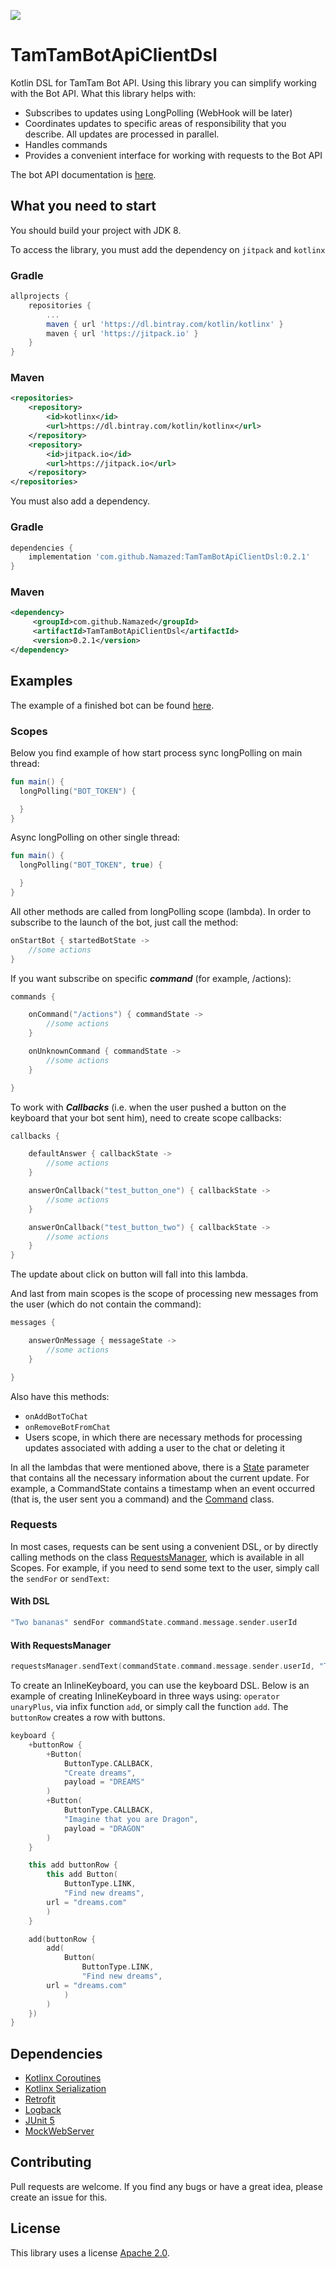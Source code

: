 [![](https://jitpack.io/v/Namazed/TamTamBotApiClientDsl.svg)](https://jitpack.io/#Namazed/TamTamBotApiClientDsl)
# TamTamBotApiClientDsl

Kotlin DSL for TamTam Bot API. Using this library you can simplify working with the Bot API. 
What this library helps with:
* Subscribes to updates using LongPolling (WebHook will be later)
* Coordinates updates to specific areas of responsibility that you describe. All updates are processed in parallel.
* Handles commands
* Provides a convenient interface for working with requests to the Bot API

The bot API documentation is [here](https://dev.tamtam.chat).

## What you need to start

You should build your project with JDK 8.

To access the library, you must add the dependency on ```jitpack``` and ```kotlinx```

### Gradle
```groovy
allprojects {
	repositories {
		...
		maven { url 'https://dl.bintray.com/kotlin/kotlinx' }
		maven { url 'https://jitpack.io' }
	}
}
```
### Maven
```xml
<repositories>
	<repository>
	    <id>kotlinx</id>
	    <url>https://dl.bintray.com/kotlin/kotlinx</url>
	</repository>
	<repository>
	    <id>jitpack.io</id>
	    <url>https://jitpack.io</url>
	</repository>
</repositories>
```
You must also add a dependency.

### Gradle
```groovy
dependencies {
    implementation 'com.github.Namazed:TamTamBotApiClientDsl:0.2.1'
}
```
### Maven
```xml
<dependency>
	 <groupId>com.github.Namazed</groupId>
	 <artifactId>TamTamBotApiClientDsl</artifactId>
	 <version>0.2.1</version>
</dependency>
```

## Examples

The example of a finished bot can be found [here](https://github.com/Namazed/TamTamOrthoBot).

### Scopes
Below you find example of how start process sync longPolling on main thread:
```kotlin
fun main() {
  longPolling("BOT_TOKEN") {

  }
}
```
Async longPolling on other single thread:
```kotlin
fun main() {
  longPolling("BOT_TOKEN", true) {

  }
}
```
All other methods are called from longPolling scope (lambda).
In order to subscribe to the launch of the bot, just call the method:
```kotlin
onStartBot { startedBotState ->
    //some actions
}
```
If you want subscribe on specific ***command*** (for example, /actions):
```kotlin
commands {

    onCommand("/actions") { commandState ->
        //some actions
    }

    onUnknownCommand { commandState ->
        //some actions
    }

}
```
To work with ***Callbacks*** (i.e. when the user pushed a button on the keyboard that your bot sent him),
need to create scope callbacks:
```kotlin
callbacks {

    defaultAnswer { callbackState ->
        //some actions
    }

    answerOnCallback("test_button_one") { callbackState ->
        //some actions
    }

    answerOnCallback("test_button_two") { callbackState ->
        //some actions
    }
}
```
The update about click on button will fall into this lambda.

And last from main scopes is the scope of processing new messages from the user (which do not contain the command):
```kotlin
messages {

    answerOnMessage { messageState ->
        //some actions
    }

}
```
Also have this methods: 
* ```onAddBotToChat```
* ```onRemoveBotFromChat``` 
* Users scope, in which there are necessary methods for processing updates
associated with adding a user to the chat or deleting it

In all the lambdas that were mentioned above, there is a [State](https://github.com/Namazed/TamTamBotApiClientDsl/blob/master/library/src/main/kotlin/chat/tamtam/botsdk/state/UpdateState.kt) parameter that contains all the necessary information about the current update.
For example, a CommandState contains a timestamp when an event occurred (that is, the user sent you a command) and the [Command](https://github.com/Namazed/TamTamBotApiClientDsl/blob/master/library/src/main/kotlin/chat/tamtam/botsdk/model/Command.kt) class.

### Requests
In most cases, requests can be sent using a convenient DSL, or by directly calling methods on the class [RequestsManager](https://github.com/Namazed/TamTamBotApiClientDsl/blob/master/library/src/main/kotlin/chat/tamtam/botsdk/client/RequestsManager.kt), which is available in all Scopes.
For example, if you need to send some text to the user, simply call the ```sendFor``` or ```sendText```:

#### With DSL
```kotlin
"Two bananas" sendFor commandState.command.message.sender.userId
```

#### With RequestsManager
```kotlin
requestsManager.sendText(commandState.command.message.sender.userId, "Two bananas")
```
To create an InlineKeyboard, you can use the keyboard DSL. Below is an example of creating InlineKeyboard in three ways using: ```operator unaryPlus```, via infix function ```add```, or simply call the function ```add```.
The ```buttonRow``` creates a row with buttons.

```kotlin
keyboard {
    +buttonRow {
        +Button(
            ButtonType.CALLBACK,
            "Create dreams",
            payload = "DREAMS"
        )
        +Button(
            ButtonType.CALLBACK,
            "Imagine that you are Dragon",
            payload = "DRAGON"
        )
    }

    this add buttonRow {
        this add Button(
            ButtonType.LINK,
            "Find new dreams",
	    url = "dreams.com"
        )
    }

    add(buttonRow {
        add(
            Button(
                ButtonType.LINK,
                "Find new dreams",
		url = "dreams.com"
            )
        )
    })
}
```
## Dependencies
- [Kotlinx Coroutines](https://github.com/Kotlin/kotlinx.coroutines)
- [Kotlinx Serialization](https://github.com/Kotlin/kotlinx.serialization)
- [Retrofit](https://square.github.io/retrofit/)
- [Logback](https://logback.qos.ch/)
- [JUnit 5](https://junit.org/junit5/)
- [MockWebServer](https://github.com/square/okhttp/tree/master/mockwebserver)

## Contributing

Pull requests are welcome. If you find any bugs or have a great idea, please create an issue for this.

## License
This library uses a license [Apache 2.0](https://www.apache.org/licenses/LICENSE-2.0).
